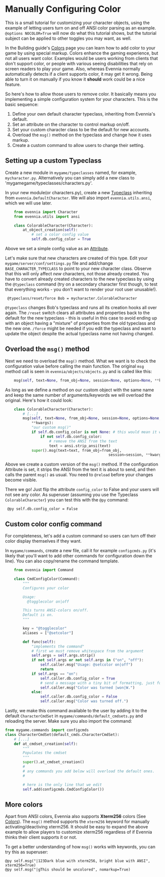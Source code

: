 # Manually Configuring Color


This is a small tutorial for customizing your character objects, using the example of letting users turn on and off ANSI color parsing as an example.  `@options NOCOLOR=True` will now do what this tutorial shows, but the tutorial subject can be applied to other toggles you may want, as well.

In the Building guide's [Colors](https://github.com/evennia/evennia/wiki/TextTags#coloured-text) page you can learn how to add color to your game by using special markup. Colors enhance the gaming experience, but not all users want color. Examples would be users working from clients that don't support color, or people with various seeing disabilities that rely on screen readers to play your game. Also, whereas Evennia normally automatically detects if a client supports color, it may get it wrong. Being able to turn it on manually if you know it **should** work could be a nice feature.

So here's how to allow those users to remove color. It basically means you implementing a simple configuration system for your characters. This is the basic sequence:

1. Define your own default character typeclass, inheriting from Evennia's default.
1. Set an attribute on the character to control markup on/off.
1. Set your custom character class to be the default for new accounts.
1. Overload the `msg()` method on the typeclass and change how it uses markup.
1. Create a custom command to allow users to change their setting.

## Setting up a custom Typeclass

Create a new module in `mygame/typeclasses` named, for example, `mycharacter.py`. Alternatively you can simply add a new class to 'mygamegame/typeclasses/characters.py'.

In your new module(or characters.py), create a new [Typeclass](../typeclasses) inheriting from `evennia.DefaultCharacter`. We will also import `evennia.utils.ansi`, which we will use later.

```python
    from evennia import Character
    from evennia.utils import ansi

    class ColorableCharacter(Character):
        at_object_creation(self):
            # set a color config value
            self.db.config_color = True
```

Above we set a simple config value as an [Attribute](../Attributes).

Let's make sure that new characters are created of this type. Edit your `mygame/server/conf/settings.py` file and add/change `BASE_CHARACTER_TYPECLASS` to point to your new character class. Observe that this will only affect *new* characters, not those already created. You have to convert already created characters to the new typeclass by using the `@typeclass` command (try on a secondary character first though, to test that everything works - you don't want to render your root user unusable!).

     @typeclass/reset/force Bob = mycharacter.ColorableCharacter

`@typeclass` changes Bob's typeclass and runs all its creation hooks all over again. The `/reset` switch clears all attributes and properties back to the default for the new typeclass - this is useful in this case to avoid ending up with an object having a "mixture" of properties from the old typeclass and the new one. `/force` might be needed if you edit the typeclass and want to update the object despite the actual typeclass name not having changed.

## Overload the `msg()` method

Next we need to overload the `msg()` method. What we want is to check the configuration value before calling the main function.  The original `msg` method call is seen in `evennia/objects/objects.py` and is called like this:

```python
    msg(self, text=None, from_obj=None, session=None, options=None, **kwargs):
```

As long as we define a method on our custom object with the same name and keep the same number of arguments/keywords we will overload the original. Here's how it could look:

```python
    class ColorableCharacter(Character):
        # [...]
        msg(self, text=None, from_obj=None, session=None, options=None,
            **kwargs):
            "our custom msg()"
            if self.db.config_color is not None: # this would mean it was not set
                if not self.db.config_color:
                    # remove the ANSI from the text
                    text = ansi.strip_ansi(text)
            super().msg(text=text, from_obj=from_obj,
                                               session=session, **kwargs)
```

Above we create a custom version of the `msg()` method. If the configuration Attribute is set, it strips the ANSI from the text it is about to send, and then calls the parent `msg()` as usual. You need to `@reload` before your changes become visible.

There we go! Just flip the attribute `config_color` to False and your users will not see any color. As superuser (assuming you use the Typeclass `ColorableCharacter`) you can test this with the `@py` command:

     @py self.db.config_color = False

## Custom color config command

For completeness, let's add a custom command so users can turn off their color display themselves if they want.

In `mygame/commands`, create a new file, call it for example `configcmds.py` (it's likely that you'll want to add other commands for configuration down the line). You can also copy/rename the command template.

```python
    from evennia import Command

    class CmdConfigColor(Command):
        """
        Configures your color

        Usage:
          @togglecolor on|off

        This turns ANSI-colors on/off.
        Default is on.
        """

        key = "@togglecolor"
        aliases = ["@setcolor"]

        def func(self):
            "implements the command"
            # first we must remove whitespace from the argument
            self.args = self.args.strip()
            if not self.args or not self.args in ("on", "off"):
                self.caller.msg("Usage: @setcolor on|off")
                return
            if self.args == "on":
                self.caller.db.config_color = True
                # send a message with a tiny bit of formatting, just for fun
                self.caller.msg("Color was turned |won|W.")
            else:
                self.caller.db.config_color = False
                self.caller.msg("Color was turned off.")
```

Lastly, we make this command available to the user by adding it to the default `CharacterCmdSet` in `mygame/commands/default_cmdsets.py` and reloading the server. Make sure you also import the command:

```python
from mygame.commands import configcmds
class CharacterCmdSet(default_cmds.CharacterCmdSet):
    # [...]
    def at_cmdset_creation(self):
        """
        Populates the cmdset
        """
        super().at_cmdset_creation()
        #
        # any commands you add below will overload the default ones.
        #

        # here is the only line that we edit
        self.add(configcmds.CmdConfigColor())
```

## More colors

Apart from ANSI colors, Evennia also supports **Xterm256** colors (See [Colors](../TextTags#colored-text)). The `msg()` method supports the `xterm256` keyword for manually activating/deactiving xterm256. It should be easy to expand the above example to allow players to customize xterm256 regardless of if Evennia thinks their client supports it or not.

To get a better understanding of how `msg()` works with keywords, you can try this as superuser:

    @py self.msg("|123Dark blue with xterm256, bright blue with ANSI", xterm256=True)
    @py self.msg("|gThis should be uncolored", nomarkup=True)
